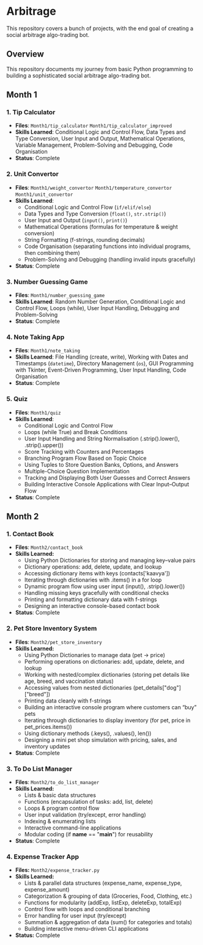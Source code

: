 # Arbitrage
This repository covers a bunch of projects, with the end goal of creating a social arbitrage algo-trading bot.

## Overview
This repository documents my journey from basic Python programming to building a sophisticated social arbitrage algo-trading bot.

## Month 1

### 1. Tip Calculator
- **Files**: `Month1/tip_calculator` `Month1/tip_calculator_improved`
- **Skills Learned**: Conditional Logic and Control Flow, Data Types and Type Conversion,  User Input and Output, Mathematical Operations, Variable Management, Problem-Solving and Debugging, Code Organisation
- **Status**: Complete

### 2. Unit Convertor
- **Files**: `Month1/weight_convertor` `Month1/temperature_convertor` `Month1/unit_convertor`
- **Skills Learned**: 
  - Conditional Logic and Control Flow (`if/elif/else`)
  - Data Types and Type Conversion (`float()`, `str.strip()`)
  - User Input and Output (`input()`, `print()`)
  - Mathematical Operations (formulas for temperature & weight conversion)
  - String Formatting (f-strings, rounding decimals)
  - Code Organisation (separating functions into individual programs, then combining them)
  - Problem-Solving and Debugging (handling invalid inputs gracefully)
- **Status**: Complete

### 3. Number Guessing Game  
- **Files**: `Month1/number_guessing_game`
- **Skills Learned**: Random Number Generation, Conditional Logic and Control Flow, Loops (while), User Input Handling, Debugging and Problem-Solving  
- **Status**: Complete

### 4. Note Taking App  
- **Files**: `Month1/note_taking` 
- **Skills Learned**: File Handling (create, write), Working with Dates and Timestamps (`datetime`), Directory Management (`os`), GUI Programming with Tkinter, Event-Driven Programming, User Input Handling, Code Organisation  
- **Status**: Complete

### 5. Quiz
- **Files**: `Month1/quiz`
- **Skills Learned**:
    - Conditional Logic and Control Flow
    - Loops (while True) and Break Conditions
    - User Input Handling and String Normalisation (.strip().lower(), .strip().upper())
    - Score Tracking with Counters and Percentages
    - Branching Program Flow Based on Topic Choice
    - Using Tuples to Store Question Banks, Options, and Answers
    - Multiple-Choice Question Implementation
    - Tracking and Displaying Both User Guesses and Correct Answers
    - Building Interactive Console Applications with Clear Input–Output Flow
- **Status**: Complete

## Month 2

### 1. Contact Book
- **Files**: `Month2/contact_book`
- **Skills Learned:**
  - Using Python Dictionaries for storing and managing key–value pairs
  - Dictionary operations: add, delete, update, and lookup
  - Accessing dictionary items with keys (contacts['kaavya'])
  - Iterating through dictionaries with .items() in a for loop
  - Dynamic program flow using user input (input(), .strip().lower())
  - Handling missing keys gracefully with conditional checks
  - Printing and formatting dictionary data with f-strings
  - Designing an interactive console-based contact book
- **Status**: Complete

### 2. Pet Store Inventory System
- **Files**: `Month2/pet_store_inventory`
- **Skills Learned:**
  - Using Python Dictionaries to manage data (pet → price)
  - Performing operations on dictionaries: add, update, delete, and lookup
  - Working with nested/complex dictionaries (storing pet details like age, breed, and vaccination status)
  - Accessing values from nested dictionaries (pet_details["dog"]["breed"])
  - Printing data cleanly with f-strings
  - Building an interactive console program where customers can “buy” pets
  - Iterating through dictionaries to display inventory (for pet, price in pet_prices.items())
  - Using dictionary methods (.keys(), .values(), len())
  - Designing a mini pet shop simulation with pricing, sales, and inventory updates
- **Status**: Complete

### 3. To Do List Manager
- **Files**: `Month2/to_do_list_manager`
- **Skills Learned:**
  - Lists & basic data structures
  - Functions (encapsulation of tasks: add, list, delete)
  - Loops & program control flow
  - User input validation (try/except, error handling)
  - Indexing & enumerating lists
  - Interactive command-line applications
  - Modular coding (if __name__ == "__main__") for reusability
- **Status**: Complete

### 4. Expense Tracker App
- **Files:** `Month2/expense_tracker.py`
- **Skills Learned:**
  - Lists & parallel data structures (expense_name, expense_type, expense_amount)
  - Categorization & grouping of data (Groceries, Food, Clothing, etc.)
  - Functions for modularity (addExp, listExp, deleteExp, totalExp)
  - Control flow with loops and conditional branching
  - Error handling for user input (try/except)
  - Summation & aggregation of data (sum() for categories and totals)
  - Building interactive menu-driven CLI applications
- **Status:** Complete
